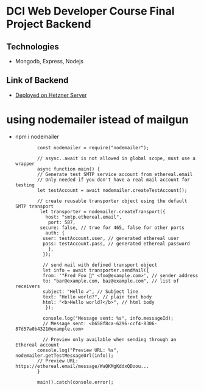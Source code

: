 # DCI Web Developer Course Final Project Backend

## Technologies

- Mongodb, Express, Nodejs

## Link of Backend

- [Deployed on Hetzner Server](https://teknoza-backend.bscebeci.de/api/products)

# using nodemailer istead of mailgun

- npm i nodemailer

              const nodemailer = require("nodemailer");

              // async..await is not allowed in global scope, must use a wrapper
              async function main() {
              // Generate test SMTP service account from ethereal.email
              // Only needed if you don't have a real mail account for testing
              let testAccount = await nodemailer.createTestAccount();

              // create reusable transporter object using the default SMTP transport
               let transporter = nodemailer.createTransport({
                 host: "smtp.ethereal.email",
                  port: 587,
               secure: false, // true for 465, false for other ports
                 auth: {
                user: testAccount.user, // generated ethereal user
                pass: testAccount.pass, // generated ethereal password
                  },
                });

                // send mail with defined transport object
                let info = await transporter.sendMail({
                from: '"Fred Foo 👻" <foo@example.com>', // sender address
                to: "bar@example.com, baz@example.com", // list of receivers
                subject: "Hello ✔", // Subject line
                text: "Hello world?", // plain text body
                html: "<b>Hello world?</b>", // html body
                 });

                console.log("Message sent: %s", info.messageId);
                // Message sent: <b658f8ca-6296-ccf4-8306-87d57a0b4321@example.com>

                // Preview only available when sending through an Ethereal account
              console.log("Preview URL: %s", nodemailer.getTestMessageUrl(info));
              // Preview URL: https://ethereal.email/message/WaQKMgKddxQDoou...
              }

              main().catch(console.error);
